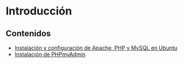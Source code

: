 # Introducción

## Contenidos

* [Instalación y configuración de Apache, PHP y MySQL en Ubuntu](https://www.digitalocean.com/community/tutorials/how-to-install-linux-apache-mysql-php-lamp-stack-on-ubuntu-20-04)
* [Instalación de PHPmyAdmin](https://ubuntu.com/server/docs/how-to-install-and-configure-phpmyadmin)
